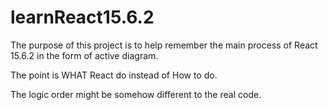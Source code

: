 # learnReact15.6.2
The purpose of this project is to help remember the main process of React 15.6.2 in the form of active diagram.

The point is WHAT React do instead of How to do.

The logic order might be somehow different to the real code. 
